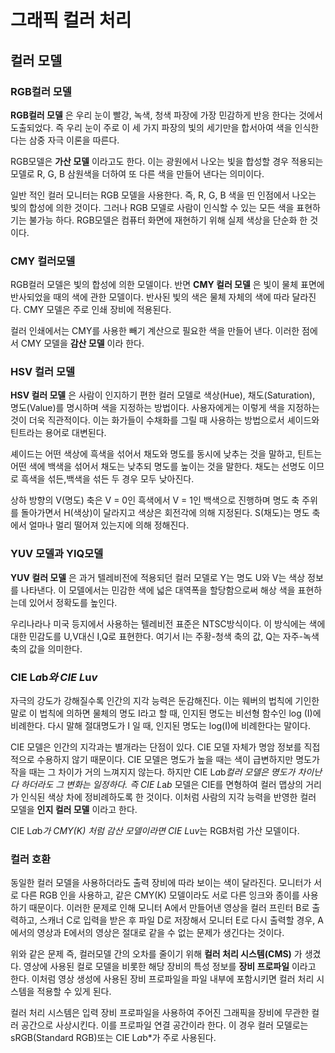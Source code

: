 # 그래픽 컬러 처리

## 컬러 모델

### RGB컬러 모델

**RGB컬러 모델** 은 우리 눈이 빨강, 녹색, 청색 파장에 가장 민감하게 반응 한다는 것에서 도출되었다. 즉 우리 눈이 주로 이 세 가지 파장의 빛의 세기만을 합서아여 색을 인식한다는 삼중 자극 이론을 따른다.

RGB모델은 **가산 모델** 이라고도 한다. 이는 광원에서 나오는 빛을 합성할 경우 적용되는 모델로 R, G, B 삼원색을 더하여 또 다른 색을 만들어 낸다는 의미이다.

일반 적인 컬러 모니터는 RGB 모델을 사용한다. 즉, R, G, B 색을 띤 인점에서 나오는 빛의 합성에 의한 것이다. 그러나 RGB 모델로 사람이 인식할 수 있는 모든 색을 표현하기는 불가능 하다. RGB모델은 컴퓨터 화면에 재현하기 위해 실제 색상을 단순화 한 것이다.

### CMY 컬러모델
RGB컬러 모델은 빛의 합성에 의한 모델이다. 반면 **CMY 컬러 모델** 은 빛이 물체 표면에 반사되었을 때의 색에 관한 모델이다. 반사된 빛의 색은 물체 자체의 색에 따라 달라진다. CMY 모델은 주로 인쇄 장비에 적용된다.

컬러 인쇄에서는 CMY를 사용한 빼기 계산으로 필요한 색을 만들어 낸다. 이러한 점에서 CMY 모델을 **감산 모델** 이라 한다.

### HSV 컬러 모델

**HSV 컬러 모델** 은 사람이 인지하기 편한 컬러 모델로 색상(Hue), 채도(Saturation), 명도(Value)를 명시하며 색을 지정하는 방법이다. 사용자에게는 이렇게 색을 지정하는 것이 더욱 직관적이다. 이는 화가들이 수채화를 그릴 때 사용하는 방법으로서 셰이드와 틴트라는 용어로 대변된다.

셰이드는 어떤 색상에 흑색을 섞어서 채도와 명도를 동시에 낮추는 것을 말하고, 틴트는 어떤 색에 백색을 섞어서 채도는 낮추되 명도를 높이는 것을 말한다. 채도는 선명도 이므로 흑색을 섞든,백색을 섞든 두 경우 모두 낮아진다.

상하 방향의 V(명도) 축은 V = 0인 흑색에서 V = 1인 백색으로 진행하며 명도 축 주위를 돌아가면서 H(색상)이 달라지고 색상은 회전각에 의해 지정된다. S(채도)는 명도 축에서 얼마나 멀리 떨어져 있는지에 의해 정해진다.

### YUV 모델과 YIQ모델

**YUV 컬러 모델** 은 과거 텔레비전에 적용되던 컬러 모델로 Y는 명도 U와 V는 색상 정보를 나타낸다. 이 모델에서는 민감한 색에 넓은 대역폭을 할당함으로써 해상 색을 표현하는데 있어서 정확도를 높인다.

우리나라나 미국 등지에서 사용하는 텔레비전 표준은 NTSC방식이다. 이 방식에는 색에 대한 민감도를 U,V대신 I,Q로 표현한다. 여기서 I는 주황-청색 축의 값, Q는 자주-녹색축의 값을 의미한다.

### CIE L*a*b*와 CIE L*u*v*

자극의 강도가 강해질수록 인간의 지각 능력은 둔감해진다. 이는 웨버의 법칙에 기인한 말로 이 법칙에 의하면 물체의 명도 I라고 할 때, 인지된 명도는 비선형 함수인 log (I)에 비례한다. 다시 말해 절대명도가 I 일 때, 인지된 명도는 log(I)에 비례한다는 말이다.

CIE 모델은 인간의 지각과는 별개라는 단점이 있다. CIE 모델 자체가 명암 정보를 직접적으로 수용하지 않기 때문이다. CIE 모델은 명도가 높을 때는 색이 급변하지만 명도가 작을 때는 그 차이가 거의 느껴지지 않는다. 하지만 CIE L*a*b*컬러 모델은 명도가 차이난다 하더라도 그 변화는 일정하다. 즉 CIE L*a*b* 모델은 CIE를 면형하여 컬러 맵상의 거리가 인식된 색상 차에 정비례하도록 한 것이다. 이처럼 사람의 지각 능력을 반영한 컬러 모델을 **인지 컬러 모델** 이라고 한다.

CIE L*a*b*가 CMY(K) 처럼 감산 모델이라면 CIE L*u*v*는 RGB처럼 가산 모델이다.

### 컬러 호환

동일한 컬러 모델을 사용하더라도 출력 장비에 따라 보이는 색이 달라진다. 모니터가 서로 다른 RGB 인을 사용하고, 같은 CMY(K) 모델이라도 서로 다른 잉크와 종이를 사용하기 때문이다. 이러한 문제로 인해 모니터 A에서 만들어낸 영상을 컬러 프린터 B로 출력하고, 스캐너 C로 입력을 받은 후 파일 D로 저장해서 모니터 E로 다시 출력할 경우, A에서의 영상과 E에서의 영상은 절대로 같을 수 없는 문제가 생긴다는 것이다.

위와 같은 문제 즉, 컬러모델 간의 오차를 줄이기 위해 **컬러 처리 시스템(CMS)** 가 생겼다. 영상에 사용된 컬로 모델을 비롯한 해당 장비의 특성 정보를 **장비 프로파일** 이라고 한다. 이처럼 영상 생성에 사용된 장비 프로파일을 파일 내부에 포함시키면 컬러 처리 시스템을 적용할 수 있게 된다.

컬러 처리 시스템은 입력 장비 프로파일을 사용하여 주어진 그래픽을 장비에 무관한 컬러 공간으로 사상시킨다. 이를 프로파일 연결 공간이라 한다. 이 경우 컬러 모델로는 sRGB(Standard RGB)또는 CIE L*a*b*가 주로 사용된다.
